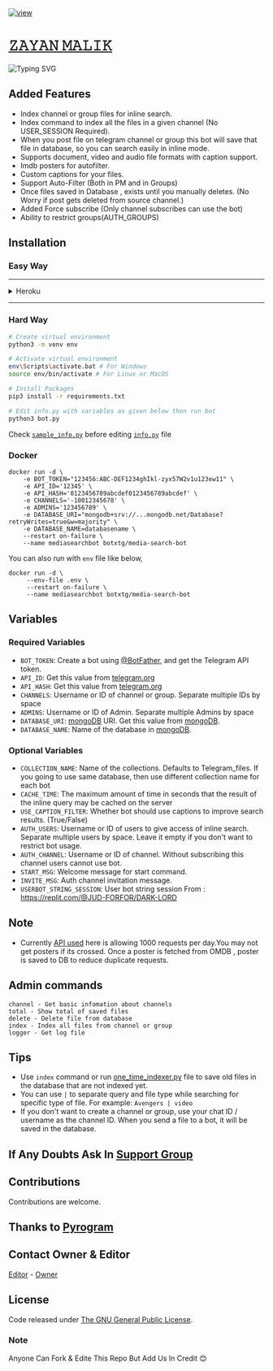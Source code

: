 <a href="https://en.wikipedia.org/wiki/Pikachu">
  <img src="zAYAN_MALIK.png" alt="view">    
   


# [𝚉𝙰𝚈𝙰𝙽 𝙼𝙰𝙻𝙸𝙺](http://telegram.me/PC_autofilterBot)
  
  ![Typing SVG](https://readme-typing-svg.herokuapp.com/?lines=Adv+Auto+Filter+bot+V2;Click+Deploy+to+Heroku+Button;By+Mickey)

## Added Features
* Index channel or group files for inline search.
* Index command to index all the files in a given channel (No USER_SESSION Required).
* When you post file on telegram channel or group this bot will save that file in database, so you can search easily in inline mode.
* Supports document, video and audio file formats with caption support.
* Imdb posters for autofilter.
* Custom captions for your files.
* Support Auto-Filter (Both in PM and in Groups)
* Once files saved in Database , exists until you manually deletes. (No Worry if post gets deleted from source channel.)
* Added Force subscribe (Only channel subscribes can use the bot)
* Ability to restrict groups(AUTH_GROUPS)
  
## Installation

 ### Easy Way
-------------------
<html>
<body>

<details close>
  <summary>Heroku</summary>
  <p><p><a href=https://github.com/Scammaster/Zayan-Malik-V2//heroku.com/deploy?><img src="https://img.shields.io/badge/Deploy%20Zayan%20Malik%20To%20Heroku-blueviolet?style=for-the-badge&logo=heroku" width="300""/></a></p></p>
</details>

</body>
</html>

--------------------
  
### Hard Way
```bash
# Create virtual environment
python3 -m venv env

# Activate virtual environment
env\Scripts\activate.bat # For Windows
source env/bin/activate # For Linux or MacOS

# Install Packages
pip3 install -r requirements.txt

# Edit info.py with variables as given below then run bot
python3 bot.py
```
Check [`sample_info.py`](sample_info.py) before editing [`info.py`](info.py) file

### Docker
```
docker run -d \
    -e BOT_TOKEN="123456:ABC-DEF1234ghIkl-zyx57W2v1u123ew11" \
    -e API_ID='12345' \
    -e API_HASH='0123456789abcdef0123456789abcdef' \
    -e CHANNELS='-10012345678' \
    -e ADMINS='123456789' \
    -e DATABASE_URI="mongodb+srv://...mongodb.net/Database?retryWrites=true&w=majority" \
    -e DATABASE_NAME=databasename \
    --restart on-failure \
    --name mediasearchbot botxtg/media-search-bot
```
You can also run with `env` file like below,
```
docker run -d \ 
     --env-file .env \
     --restart on-failure \
     --name mediasearchbot botxtg/media-search-bot
```

## Variables
### Required Variables
* `BOT_TOKEN`: Create a bot using [@BotFather](https://telegram.dog/BotFather), and get the Telegram API token.
* `API_ID`: Get this value from [telegram.org](https://my.telegram.org/apps)
* `API_HASH`: Get this value from [telegram.org](https://my.telegram.org/apps)
* `CHANNELS`: Username or ID of channel or group. Separate multiple IDs by space
* `ADMINS`: Username or ID of Admin. Separate multiple Admins by space
* `DATABASE_URI`: [mongoDB](https://www.mongodb.com) URI. Get this value from [mongoDB](https://www.mongodb.com).
* `DATABASE_NAME`: Name of the database in [mongoDB](https://www.mongodb.com). 

### Optional Variables
* `COLLECTION_NAME`: Name of the collections. Defaults to Telegram_files. If you going to use same database, then use different collection name for each bot
* `CACHE_TIME`: The maximum amount of time in seconds that the result of the inline query may be cached on the server
* `USE_CAPTION_FILTER`: Whether bot should use captions to improve search results. (True/False)
* `AUTH_USERS`: Username or ID of users to give access of inline search. Separate multiple users by space. Leave it empty if you don't want to restrict bot usage.
* `AUTH_CHANNEL`: Username or ID of channel. Without subscribing this channel users cannot use bot.
* `START_MSG`: Welcome message for start command.
* `INVITE_MSG`: Auth channel invitation message.
* `USERBOT_STRING_SESSION`: User bot string session From : https://replit.com/@JUD-FORFOR/DARK-LORD
    
## Note
* Currently [API used](http://www.omdbapi.com) here is allowing 1000 requests per day.You may not get posters if its crossed. 
Once a poster is fetched from OMDB , poster is saved to DB to reduce duplicate requests.
    
## Admin commands
```
channel - Get basic infomation about channels
total - Show total of saved files
delete - Delete file from database
index - Index all files from channel or group
logger - Get log file
```

## Tips
* Use `index` command or run [one_time_indexer.py](one_time_indexer.py) file to save old files in the database that are not indexed yet.
* You can use `|` to separate query and file type while searching for specific type of file. For example: `Avengers | video`
* If you don't want to create a channel or group, use your chat ID / username as the channel ID. When you send a file to a bot, it will be saved in the database.
    
## If Any Doubts Ask In [Support Group](telegram.me/STMbOTsUPPORTgROUP)

## Contributions
Contributions are welcome.

## Thanks to [Pyrogram](https://github.com/pyrogram/pyrogram)

## Contact Owner & Editor
[Editor](https://t.me/VAMPIRE_KING_NO_1) - [Owner](https://t.me/Peace_fighter_No1)

## License
Code released under [The GNU General Public License](LICENSE).
    
### Note
    
 Anyone Can Fork & Edite This Repo But Add Us In Credit 😊
